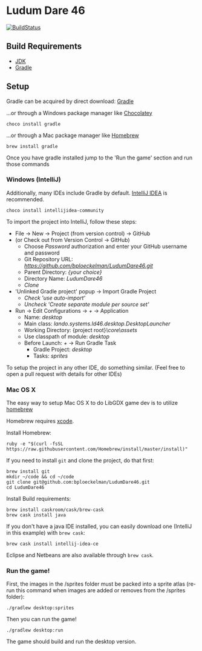 # Ludum Dare 46 

[![BuildStatus](https://jenkins.home.inthelifeofdoug.com/buildStatus/icon?job=LudumDares%2FLudumDare46%2Fmaster)](https://jenkins.home.inthelifeofdoug.com/blue/organizations/jenkins/LudumDares%2FLudumDare46/branches/)

## Build Requirements

* [JDK](http://www.oracle.com/technetwork/java/javase/downloads/jdk8-downloads-2145151.html)
* [Gradle](https://gradle.org)

## Setup

Gradle can be acquired by direct download: [Gradle](https://gradle.org)

...or through a Windows package manager like [Chocolatey](https://chocolatey.org)

    choco install gradle

...or through a Mac package manager like [Homebrew](https://brew.sh)

    brew install gradle

Once you have gradle installed jump to the 'Run the game' section and run those commands

### Windows (IntelliJ)

Additionally, many IDEs include Gradle by default. [IntelliJ IDEA](https://www.jetbrains.com/idea) is recommended.

    choco install intellijidea-community

To import the project into IntelliJ, follow these steps:

- File -> New -> Project (from version control) -> GitHub
- (or Check out from Version Control -> GitHub)
    - Choose *Password* authorization and enter your GitHub username and password
    - Git Repository URL: *https://github.com/bploeckelman/LudumDare46.git*
    - Parent Directory: *{your choice}*
    - Directory Name: *LudumDare46*
    - *Clone*
- 'Unlinked Gradle project' popup -> Import Gradle Project
    - *Check* _'use auto-import'_
    - *Uncheck* _'Create separate module per source set'_
- Run -> Edit Configurations -> *+* -> Application
    - Name: *desktop*
    - Main class: *lando.systems.ld46.desktop.DesktopLauncher*
    - Working Directory: {project root}*\core\assets*
    - Use classpath of module: *desktop*
    - Before Launch: *+* -> Run Gradle Task
        - Gradle Project: *desktop*
        - Tasks: *sprites*

To setup the project in any other IDE, do something similar. (Feel free to open a pull request with details for other IDEs)

### Mac OS X

The easy way to setup Mac OS X to do LibGDX game dev is to utilize [homebrew](http://brew.sh)

Homebrew requires [xcode](https://developer.apple.com/xcode/downloads/).

Install Homebrew:

    ruby -e "$(curl -fsSL https://raw.githubusercontent.com/Homebrew/install/master/install)"

If you need to install `git` and clone the project, do that first:

    brew install git
    mkdir ~/code && cd ~/code
    git clone git@github.com:bploeckelman/LudumDare46.git
    cd LudumDare46

Install Build requirements:

    brew install caskroom/cask/brew-cask
    brew cask install java

If you don't have a java IDE installed, you can easily download one
(IntelliJ in this example) with `brew cask`:

    brew cask install intellij-idea-ce

Eclipse and Netbeans are also available through `brew cask`.

### Run the game!

First, the images in the /sprites folder must be packed into a sprite atlas (re-run this command when images are added or removes from the /sprites folder):

    ./gradlew desktop:sprites

Then you can run the game!

    ./gradlew desktop:run

The game should build and run the desktop version.
